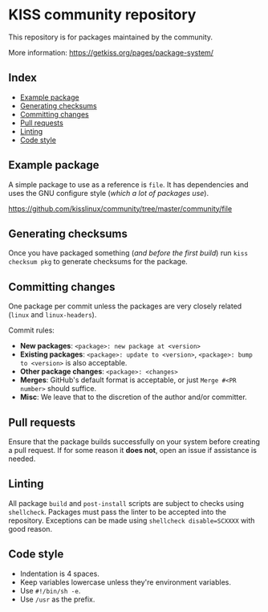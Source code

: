 # KISS community repository

This repository is for packages maintained by the community.

More information: <https://getkiss.org/pages/package-system/>

## Index

<!-- vim-markdown-toc GFM -->

* [Example package](#example-package)
* [Generating checksums](#generating-checksums)
* [Committing changes](#committing-changes)
* [Pull requests](#pull-requests)
* [Linting](#linting)
* [Code style](#code-style)

<!-- vim-markdown-toc -->


## Example package

A simple package to use as a reference is `file`. It has dependencies and uses the GNU configure style (*which a lot of packages use*).

https://github.com/kisslinux/community/tree/master/community/file


## Generating checksums

Once you have packaged something (*and before the first build*) run `kiss checksum pkg` to generate checksums for the package.


## Committing changes

One package per commit unless the packages are very closely related (`linux` and `linux-headers`).

Commit rules:

* **New packages**: `<package>: new package at <version>`
* **Existing packages**: `<package>: update to <version>`, `<package>: bump to <version>` is also acceptable.
* **Other package changes**: `<package>: <changes>`
* **Merges**: GitHub's default format is acceptable, or just `Merge #<PR number>` should suffice.
* **Misc**: We leave that to the discretion of the author and/or committer.


## Pull requests

Ensure that the package builds successfully on your system before creating a pull request. If for some reason it **does not**, open an issue if assistance is needed.


## Linting

All package `build` and `post-install` scripts are subject to checks using `shellcheck`. Packages must pass the linter to be accepted into the repository. Exceptions can be made using `shellcheck disable=SCXXXX` with good reason.

## Code style

- Indentation is 4 spaces.
- Keep variables lowercase unless they're environment variables.
- Use `#!/bin/sh -e`.
- Use `/usr` as the prefix.

